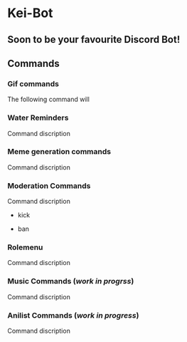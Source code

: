 # Kei-Bot
## Soon to be your favourite Discord Bot!

## **Commands**

</hr>

### **Gif commands**
The following command will 

### **Water Reminders**
Command discription

### **Meme generation commands**
Command discription

### **Moderation Commands**
Command discription
- kick

- ban

### **Rolemenu**
Command discription

### **Music Commands** (*work in progrss*)
Command discription

### **Anilist Commands** (*work in progress*)
Command discription